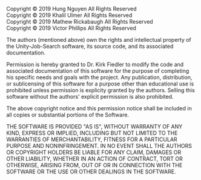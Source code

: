 Copyright © 2019 Hung Nguyen All Rights Reserved  
Copyright © 2019 Khalil Ulmer All Rights Reserved  
Copyright © 2019 Mathew Rickabaugh All Rights Reserved  
Copyright © 2019 Victor Phillips All Rights Reserved  

The authors (mentioned above) own the rights and intellectual property of the Unity-Job-Search software, its source code, and its associated documentation.  
  
Permission is hereby granted to Dr. Kirk Fiedler to modify the code and associated documentation of this software for the purpose of completing his specific needs and goals with the project. Any publication, distribution, or sublicensing of this software for a purpose other than educational use is prohibited unless permission is explicity granted by the authors. Selling this software without the authors' explicit permission is also prohibited.
  
The above copyright notice and this permission notice shall be included in all copies or substantial portions of the Software.  
  
THE SOFTWARE IS PROVIDED "AS IS", WITHOUT WARRANTY OF ANY KIND, EXPRESS OR IMPLIED, INCLUDING BUT NOT LIMITED TO THE WARRANTIES OF MERCHANTABILITY, FITNESS FOR A PARTICULAR PURPOSE AND NONINFRINGEMENT. IN NO EVENT SHALL THE AUTHORS OR COPYRIGHT HOLDERS BE LIABLE FOR ANY CLAIM, DAMAGES OR OTHER LIABILITY, WHETHER IN AN ACTION OF CONTRACT, TORT OR OTHERWISE, ARISING FROM, OUT OF OR IN CONNECTION WITH THE SOFTWARE OR THE USE OR OTHER DEALINGS IN THE SOFTWARE.
